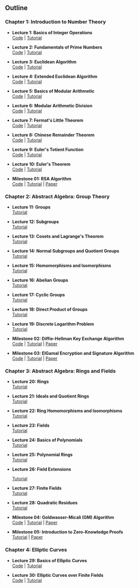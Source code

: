 ## Outline

### Chapter 1: Introduction to Number Theory

- **Lecture 1: Basics of Integer Operations**  
  [Code](./01_Integer/Integer.ipynb) | [Tutorial](./01_Integer/readme.md)

- **Lecture 2: Fundamentals of Prime Numbers**  
  [Code](./02_Prime/Prime.ipynb) | [Tutorial](./02_Prime/readme.md)

- **Lecture 3: Euclidean Algorithm**  
  [Code](./03_Euclidean/Euclidean.ipynb) | [Tutorial](./03_Euclidean/readme.md)

- **Lecture 4: Extended Euclidean Algorithm**  
  [Code](./04_EEA/EEA.ipynb) | [Tutorial](./04_EEA/readme.md)

- **Lecture 5: Basics of Modular Arithmetic**  
  [Code](./05_Modular/Modular.ipynb) | [Tutorial](./05_Modular/readme.md)

- **Lecture 6: Modular Arithmetic Division**  
  [Code](./06_Division/Division.ipynb) | [Tutorial](./06_Division/readme.md)

- **Lecture 7: Fermat's Little Theorem**  
  [Code](./07_Exp/Exp.ipynb) | [Tutorial](./07_Exp/readme.md)

- **Lecture 8: Chinese Remainder Theorem**  
  [Code](./08_Remainder/Remainder.ipynb) | [Tutorial](./08_Remainder/readme.md)

- **Lecture 9: Euler's Totient Function**  
  [Code](./09_Unit/Unit.ipynb) | [Tutorial](./09_Unit/readme.md)

- **Lecture 10: Euler's Theorem**  
  [Code](./10_Euler/Euler.ipynb) | [Tutorial](./10_Euler/readme.md)

- **Milestone 01: RSA Algorithm**  
  [Code](./MS01_RSA/RSA.ipynb) | [Tutorial](./MS01_RSA/readme.md) | [Paper](./papers/RSA_paper.pdf)

### Chapter 2: Abstract Algebra: Group Theory

- **Lecture 11: Groups**  
  [Tutorial](./11_Group/readme.md)

- **Lecture 12: Subgroups**  
  [Tutorial](./12_Subgroup/readme.md)

- **Lecture 13: Cosets and Lagrange's Theorem**  
  [Tutorial](./13_Coset/readme.md)

- **Lecture 14: Normal Subgroups and Quotient Groups**  
  [Tutorial](./14_Quotient/readme.md)

- **Lecture 15: Homomorphisms and Isomorphisms**  
  [Tutorial](./15_Homomorphism/readme.md)

- **Lecture 16: Abelian Groups**  
  [Tutorial](./16_Abel/readme.md)

- **Lecture 17: Cyclic Groups**  
  [Tutorial](./17_Cyclic/readme.md)

- **Lecture 18: Direct Product of Groups**  
  [Tutorial](./18_DirectProduct/readme.md)

- **Lecture 19: Discrete Logarithm Problem**  
  [Tutorial](./19_DLP/readme.md)

- **Milestone 02: Diffie-Hellman Key Exchange Algorithm**  
  [Code](./MS02_DH/Difie_Hellman.ipynb) | [Tutorial](./MS02_DH/readme.md) | [Paper](./papers/Diffie_Hellman.pdf)

- **Milestone 03: ElGamal Encryption and Signature Algorithm**  
  [Code](./MS03_ElGamal/ElGamal.ipynb) | [Tutorial](./MS03_ElGamal/readme.md) | [Paper](./papers/ElGamal.pdf)

### Chapter 3: Abstract Algebra: Rings and Fields

- **Lecture 20: Rings**  
  [Tutorial](./20_Ring/readme.md)

- **Lecture 21: Ideals and Quotient Rings**  
  [Tutorial](./21_Ideal/readme.md)

- **Lecture 22: Ring Homomorphisms and Isomorphisms**  
  [Tutorial](./22_RingHomo/readme.md)

- **Lecture 23: Fields**  
  [Tutorial](./23_Field/readme.md)

- **Lecture 24: Basics of Polynomials**  
  [Tutorial](./24_Polynomial/readme.md)

- **Lecture 25: Polynomial Rings**  
  [Tutorial](./25_PolyRing/readme.md)

- **Lecture 26: Field Extensions**

  [Tutorial](./26_FieldExtension/readme.md)

- **Lecture 27: Finite Fields**  
  [Tutorial](./27_GaloisField/readme.md)

- **Lecture 28: Quadratic Residues**  
  [Tutorial](./28_Quadratic/readme.md)

- **Milestone 04: Goldwasser-Micali (GM) Algorithm**  
  [Code](./MS04_ProbEncryption/GM.ipynb) | [Tutorial](./MS04_ProbEncryption/readme.md) | [Paper](./papers/Probabilistic_Encryption.pdf)

- **Milestone 05: Introduction to Zero-Knowledge Proofs**  
  [Tutorial](./MS05_zkExample/readme.md) | [Paper](./papers/The_Knowledge_Complexity_Of_Interactive_Proof_Systems.pdf)

### Chapter 4: Elliptic Curves

- **Lecture 29: Basics of Elliptic Curves**  
  [Code](./29_EllipticCurve/EllipticCurve.ipynb) | [Tutorial](./29_EllipticCurve/readme.md)

- **Lecture 30: Elliptic Curves over Finite Fields**  
  [Code](./30_FiniteEC/FiniteEC.ipynb) | [Tutorial](./30_FiniteEC/readme.md)

